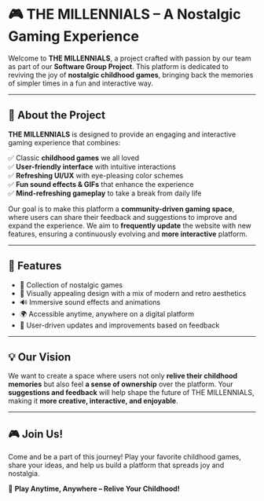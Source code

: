 # 🎮 THE MILLENNIALS – A Nostalgic Gaming Experience

Welcome to **THE MILLENNIALS**, a project crafted with passion by our team as part of our **Software Group Project**. This platform is dedicated to reviving the joy of **nostalgic childhood games**, bringing back the memories of simpler times in a fun and interactive way.

---

## 🌟 About the Project

**THE MILLENNIALS** is designed to provide an engaging and interactive gaming experience that combines:

✅ Classic **childhood games** we all loved  
✅ **User-friendly interface** with intuitive interactions  
✅ **Refreshing UI/UX** with eye-pleasing color schemes  
✅ **Fun sound effects & GIFs** that enhance the experience  
✅ **Mind-refreshing gameplay** to take a break from daily life  

Our goal is to make this platform a **community-driven gaming space**, where users can share their feedback and suggestions to improve and expand the experience. We aim to **frequently update** the website with new features, ensuring a continuously evolving and **more interactive** platform.

---

## 🚀 Features

- 🎲 Collection of nostalgic games
- 🎨 Visually appealing design with a mix of modern and retro aesthetics
- 🔊 Immersive sound effects and animations
- 🌍 Accessible anytime, anywhere on a digital platform
- 📢 User-driven updates and improvements based on feedback

---

## 💡 Our Vision

We want to create a space where users not only **relive their childhood memories** but also feel **a sense of ownership** over the platform. Your **suggestions and feedback** will help shape the future of THE MILLENNIALS, making it **more creative, interactive, and enjoyable**.

---

## 🎮 Join Us!

Come and be a part of this journey! Play your favorite childhood games, share your ideas, and help us build a platform that spreads joy and nostalgia. 

🌟 **Play Anytime, Anywhere – Relive Your Childhood!**
